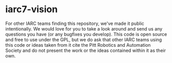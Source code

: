 # iarc7-vision

For other IARC teams finding this repository, we've made it public intentionally.  We would love for you to take a look around and send us any questions you have (or any bugfixes you develop).  This code is open source and free to use under the GPL, but we do ask that other IARC teams using this code or ideas taken from it cite the Pitt Robotics and Automation Society and do not present the work or the ideas contained within it as their own.
